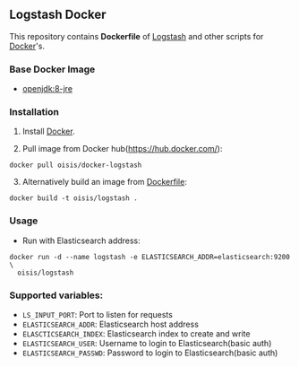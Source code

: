
## Logstash Docker

This repository contains **Dockerfile** of [Logstash](https://www.elastic.co/products/logstash) and other scripts
for [Docker](https://www.docker.com/)'s.

### Base Docker Image

* [openjdk:8-jre](https://hub.docker.com/_/openjdk/)

### Installation

1. Install [Docker](https://www.docker.com/).

2. Pull image from Docker hub(https://hub.docker.com/):

```docker pull oisis/docker-logstash```

3. Alternatively build an image from [Dockerfile](https://github.com/oisis/docker-logstash):

```docker build -t oisis/logstash .```

### Usage

* Run with Elasticsearch address:
```
docker run -d --name logstash -e ELASTICSEARCH_ADDR=elasticsearch:9200 \
  oisis/logstash
```

### Supported variables:

- `LS_INPUT_PORT`: Port to listen for requests
- `ELASTICSEARCH_ADDR`: Elasticsearch host address
- `ELASCTICSEARCH_INDEX`: Elasticsearch index to create and write
- `ELASTICSEARCH_USER`: Username to login to Elasticsearch(basic auth)
- `ELASTICSEARCH_PASSWD`: Password to login to Elasticsearch(basic auth)
